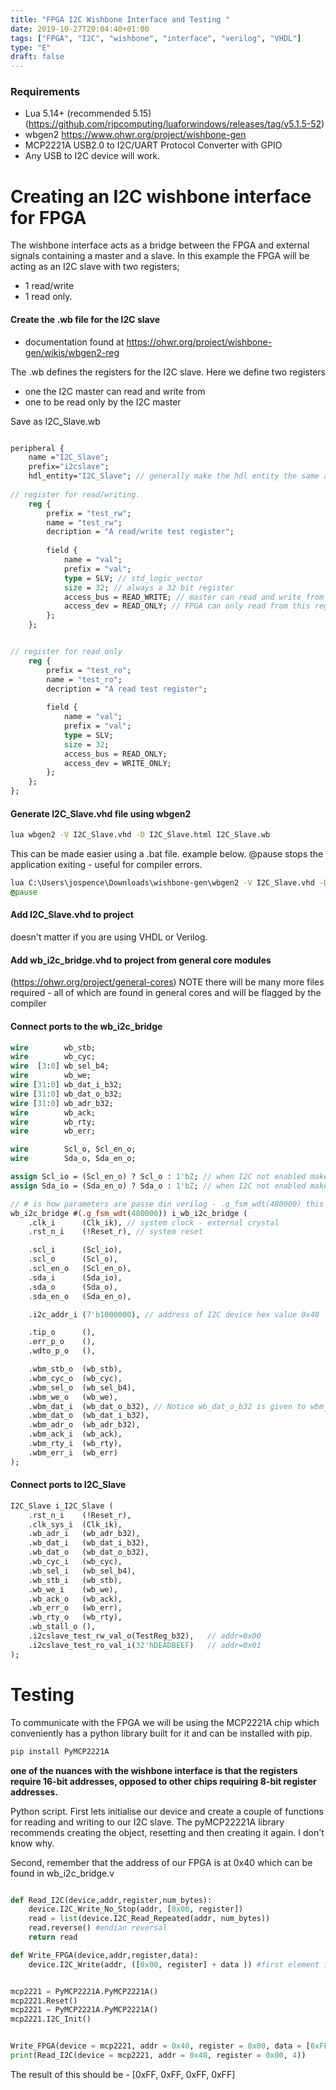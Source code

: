 ```yaml
---
title: "FPGA I2C Wishbone Interface and Testing "
date: 2019-10-27T20:04:40+01:00
tags: ["FPGA", "I2C", "wishbone", "interface", "verilog", "VHDL"]
type: "E"
draft: false
---
```



### Requirements 
* Lua 5.14+ (recommended 5.15) (https://github.com/rjpcomputing/luaforwindows/releases/tag/v5.1.5-52)
* wbgen2 https://www.ohwr.org/project/wishbone-gen
* MCP2221A USB2.0 to I2C/UART Protocol Converter with GPIO
 * Any USB to I2C device will work.

# Creating an I2C wishbone interface for FPGA

The wishbone interface acts as a bridge between the FPGA and external signals containing a master and a slave. In this example the FPGA will be acting as an I2C slave with two registers;

* 1 read/write
* 1 read only.




#### Create the .wb file for the I2C slave
 * documentation found at https://ohwr.org/project/wishbone-gen/wikis/wbgen2-reg

The .wb defines the registers for the I2C slave. Here we define two registers <br>

* one the I2C master can read and write from 
* one to be read only by the I2C master

Save as I2C_Slave.wb 

```systemverilog

peripheral {
	name ="I2C_Slave"; 
	prefix="i2cslave"; 
	hdl_entity="I2C_Slave"; // generally make the hdl entity the same as the name  and save the file with name + .wb
	
// register for read/writing.
	reg {
		prefix = "test_rw";
		name = "test_rw";
		decription = "A read/write test register";
		
		field {
			name = "val";
			prefix = "val";
			type = SLV; // std_logic_vector
			size = 32; // always a 32 bit register 
			access_bus = READ_WRITE; // master can read and write from this register 
			access_dev = READ_ONLY; // FPGA can only read from this register 
		};
	};


// register for read only 
	reg {
		prefix = "test_ro";
		name = "test_ro";
		decription = "A read test register";
		
		field {
			name = "val";
			prefix = "val";
			type = SLV;
			size = 32;
			access_bus = READ_ONLY;
			access_dev = WRITE_ONLY;
		};
	};
};
```


#### Generate I2C_Slave.vhd file using wbgen2 

```bash
lua wbgen2 -V I2C_Slave.vhd -D I2C_Slave.html I2C_Slave.wb
```


This can be made easier using a .bat file. example below. @pause stops the application exiting - useful for compiler errors.  

```bat
lua C:\Users\jospence\Downloads\wishbone-gen\wbgen2 -V I2C_Slave.vhd -D I2C_Slave.html I2C_Slave.wb
@pause
```

#### Add I2C_Slave.vhd to project

doesn't matter if you are using VHDL or Verilog. 

#### Add wb_i2c_bridge.vhd to project from general core modules

(https://ohwr.org/project/general-cores) 
NOTE there will be many more files required - all of which are found in general cores and will be flagged by the compiler 

#### Connect ports to the wb_i2c_bridge
```systemverilog
wire        wb_stb;
wire        wb_cyc;
wire  [3:0] wb_sel_b4;
wire        wb_we;
wire [31:0] wb_dat_i_b32;
wire [31:0] wb_dat_o_b32;
wire [31:0] wb_adr_b32;
wire        wb_ack;
wire        wb_rty;
wire        wb_err;

wire        Scl_o, Scl_en_o;
wire        Sda_o, Sda_en_o;

assign Scl_io = (Scl_en_o) ? Scl_o : 1'bZ; // when I2C not enabled make pins high impedance 
assign Sda_io = (Sda_en_o) ? Sda_o : 1'bZ; // when I2C not enabled make pins high impedance 
```
```systemverilog
// # is how parameters are passe din verilog - .g_fsm_wdt(480000) this is the watchdog time out. 
wb_i2c_bridge #(.g_fsm_wdt(480000)) i_wb_i2c_bridge (
    .clk_i      (Clk_ik), // system clock - external crystal  
    .rst_n_i    (!Reset_r), // system reset 

    .scl_i      (Scl_io), 
    .scl_o      (Scl_o),
    .scl_en_o   (Scl_en_o),
    .sda_i      (Sda_io),
    .sda_o      (Sda_o),
    .sda_en_o   (Sda_en_o),

    .i2c_addr_i (7'b1000000), // address of I2C device hex value 0x40

    .tip_o      (),
    .err_p_o    (),
    .wdto_p_o   (),

    .wbm_stb_o  (wb_stb),
    .wbm_cyc_o  (wb_cyc),
    .wbm_sel_o  (wb_sel_b4),
    .wbm_we_o   (wb_we),
    .wbm_dat_i  (wb_dat_o_b32), // Notice wb_dat_o_b32 is given to wbm_dat_i and wb_dat_i_b32 given to wbm_dat_o.
    .wbm_dat_o  (wb_dat_i_b32),
    .wbm_adr_o  (wb_adr_b32),
    .wbm_ack_i  (wb_ack),
    .wbm_rty_i  (wb_rty),
    .wbm_err_i  (wb_err)
);
```


#### Connect ports to I2C_Slave 

```systemverilog
I2C_Slave i_I2C_Slave (
    .rst_n_i    (!Reset_r),
    .clk_sys_i  (Clk_ik),
    .wb_adr_i   (wb_adr_b32),
    .wb_dat_i   (wb_dat_i_b32),
    .wb_dat_o   (wb_dat_o_b32),
    .wb_cyc_i   (wb_cyc),
    .wb_sel_i   (wb_sel_b4),
    .wb_stb_i   (wb_stb),
    .wb_we_i    (wb_we),
    .wb_ack_o   (wb_ack),
    .wb_err_o   (wb_err),
    .wb_rty_o   (wb_rty),
    .wb_stall_o (),
    .i2cslave_test_rw_val_o(TestReg_b32),   // addr=0x00
    .i2cslave_test_ro_val_i(32'hDEADBEEF)   // addr=0x01
);
```


# Testing

To communicate with the FPGA we will be using the MCP2221A chip which conveniently has a python library built for it and can be installed with pip.

```bash
pip install PyMCP2221A
```

**one of the  nuances with the wishbone interface is that the registers require 16-bit addresses, opposed to other chips requiring 8-bit register addresses.**

Python script.
First lets initialise our device and create a couple of functions for reading and writing to our I2C slave. The pyMCP22221A library recommends creating the object, resetting and then creating it again. I don't know why.

Second, remember that the address of our FPGA is at 0x40 which can be found in wb_i2c_bridge.v

```python

def Read_I2C(device,addr,register,num_bytes):
	device.I2C_Write_No_Stop(addr, [0x00, register])
	read = list(device.I2C_Read_Repeated(addr, num_bytes))
	read.reverse() #endian reversal
	return read

def Write_FPGA(device,addr,register,data):
	device.I2C_Write(addr, ([0x00, register] + data )) #first element in array - compensation for 16 bit address


mcp2221 = PyMCP2221A.PyMCP2221A()
mcp2221.Reset()
mcp2221 = PyMCP2221A.PyMCP2221A()
mcp2221.I2C_Init()


Write_FPGA(device = mcp2221, addr = 0x40, register = 0x00, data = [0xFF, 0xFF, 0xFF, 0xFF])
print(Read_I2C(device = mcp2221, addr = 0x40, register = 0x00, 4))
```

The result of this should be - [0xFF, 0xFF, 0xFF, 0xFF]

